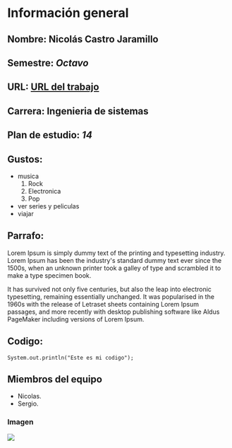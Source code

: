 # Información general

## Nombre: **Nicolás Castro Jaramillo**

## Semestre: *Octavo*

## URL: [URL del trabajo](https://github.com/cattus09/cvds-lab1.git)

## Carrera: **Ingenieria de sistemas**

## Plan de estudio: *14*

## Gustos:
* musica
    1. Rock
    2. Electronica
    3. Pop
* ver series y peliculas
* viajar

## Parrafo:
Lorem Ipsum is simply dummy text of the printing and typesetting industry. Lorem Ipsum has been the industry's standard dummy text ever since the 1500s, when an unknown printer took a galley of type and scrambled it to make a type specimen book. 

It has survived not only five centuries, but also the leap into electronic typesetting, remaining essentially unchanged. It was popularised in the 1960s with the release of Letraset sheets containing Lorem Ipsum passages, and more recently with desktop publishing software like Aldus PageMaker including versions of Lorem Ipsum.

## Codigo:
```
System.out.println("Este es mi codigo");
```
## Miembros del equipo
- Nicolas.
- Sergio.

### Imagen
 ![](https://media.tenor.com/Xz7rt0UI61sAAAAC/kirby-music.gif)


